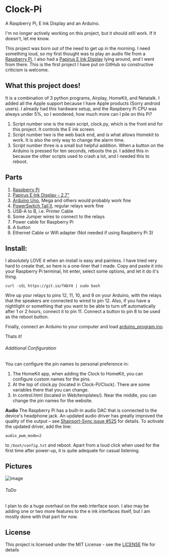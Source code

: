 # Clock-Pi

A Raspberry Pi, E Ink Display and an Arduino.

I'm no longer actively working on this project, but it should still work. If it doesn't, let me know.

This project was born out of the need to get up in the morning. I need something loud, so my first thought was to play an audio file from a [Raspberry Pi](https://www.raspberrypi.org). I also had a [Papirus E Ink Display](https://www.pi-supply.com/product/papirus-epaper-eink-screen-hat-for-raspberry-pi/) lying around, and I went from there. This is the first project I have put on GitHub so constructive criticism is welcome.

## What this project does!
It is a combination of 3 python programs, Airplay, HomeKit, and Netatalk. I added all the Apple support because I have Apple products (Sorry android users). I already had this hardware setup, and the Raspberry Pi CPU was always under 5%, so I wondered, how much more can I pile on this Pi?
1. Script number one is the main script, clock.py, which is the front end for this project. It controls the E ink screen.
2. Script number two is the web back end, and is what allows Homekit to work. It is also the only way to change the alarm time.
3. Script number three is a small but helpful addition. When a button on the Arduino is pressed for ten seconds, reboots the pi. I added this in because the other scripts used to crash a lot, and I needed this to reboot.

## Parts
1. [Raspberry Pi](https://www.raspberrypi.org)
2. [Papirus E Ink Display - 2.7"](https://www.pi-supply.com/product/papirus-epaper-eink-screen-hat-for-raspberry-pi/)
3. [Arduino Uno](https://www.Arduino.cc/en/Main/ArduinoBoardUno), Mega and others would probably work fine
4. [PowerSwitch Tail II](http://www.powerswitchtail.com/Pages/default.aspx), regular relays work fine
5. USB-A to B, i.e. Printer Cable
6. Some Jumper wires to connect to the relays
7. Power cable for Raspberry Pi
8. A button
9. Ethernet Cable or Wifi  adapter (Not needed if using Raspberry Pi 3)

## Install:
I absolutely LOVE it when an install is easy and painless. I have tried very hard to create that, so here is a one-liner that I made. Copy and paste it into your Raspberry Pi terminal, hit enter, select some options, and let it do it's thing.

```Shell
curl -sSL https://git.io/fAbY4 | sudo bash
```

Wire up your relays to pins 12, 11, 10, and 9 on your Arduino, with the relays that the speakers are connected to wired to pin 12. Also, if you have a nightlight or something that you want to be able to turn off automatically after 1 or 2 hours, connect it to pin 11. Connect a button to pin 8 to be used as the reboot button.

Finally, connect an Arduino to your computer and load [arduino_program.ino](https://raw.githubusercontent.com/MattElekHarris/Clock-Pi/master/arduino_program.ino).

Thats it!

###### Additional Configuration
You can configure the pin names to personal preference in:
1. The HomeKit app, when adding the Clock to HomeKit, you can configure custom names for the pins.
2. At the top of clock.py (located in Clock-Pi/Clock). There are some variables there that you can change.
3. In control.html (located in Web/templates/). Near the middle, you can change the pin names for the website.

**Audio**
The Raspberry Pi has a built-in audio DAC that is connected to the device's headphone jack. An updated audio driver has greatly improved the quality of the output – see [Shairport-Sync issue #525](https://github.com/mikebrady/shairport-sync/issues/525) for details. To activate the updated driver, add the line:
```
audio_pwm_mode=2
```
to `/boot/config.txt` and reboot.
Apart from a loud click when used for the first time after power-up, it is quite adequate for casual listening.

## Pictures
![image](https://raw.githubusercontent.com/MattElekHarris/Clock-Pi/master/Pictures/IMG_1.JPG)

###### ToDo
I plan to do a huge overhaul on the web interface soon.
I also may be adding one or two more features to the e ink interfaces itself, but I am mostly done with that part for now.

## License

This project is licensed under the MIT License - see the [LICENSE](LICENSE) file for details
